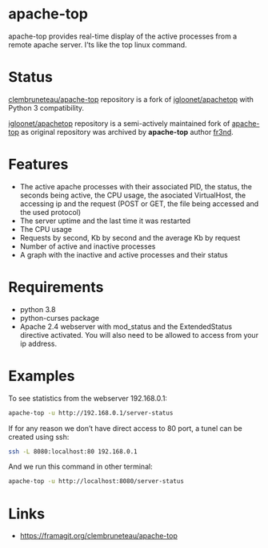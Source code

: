 # apache-top

apache-top provides real-time display of the active processes from a remote
apache server. I’ts like the top linux command.

# Status

[clembruneteau/apache-top](https://framagit.org/clembruneteau/apache-top) repository is a fork of [igloonet/apachetop](https://github.com/igloonet/apache-top) with Python 3 compatibility.

[igloonet/apachetop](https://github.com/igloonet/apache-top) repository is a semi-actively maintained fork
of [apache-top](https://github.com/fr3nd/apache-top) as original repository was archived by **apache-top** author [fr3nd](https://github.com/fr3nd).

# Features

- The active apache processes with their associated PID, the status, the seconds
  being active, the CPU usage, the asociated VirtualHost, the accessing ip and
  the request (POST or GET, the file being accessed and the used protocol)
- The server uptime and the last time it was restarted
- The CPU usage
- Requests by second, Kb by second and the average Kb by request
- Number of active and inactive processes
- A graph with the inactive and active processes and their status

# Requirements

- python 3.8
- python-curses package
- Apache 2.4 webserver with mod_status and the ExtendedStatus directive activated. You will also need to be allowed to access from your ip address.


# Examples

To see statistics from the webserver 192.168.0.1:

```bash
apache-top -u http://192.168.0.1/server-status
```

If for any reason we don’t have direct access to 80 port, a tunel can be created using ssh:

```bash
ssh -L 8080:localhost:80 192.168.0.1
```

And we run this command in other terminal:

```bash
apache-top -u http://localhost:8080/server-status
```

# Links

- https://framagit.org/clembruneteau/apache-top
